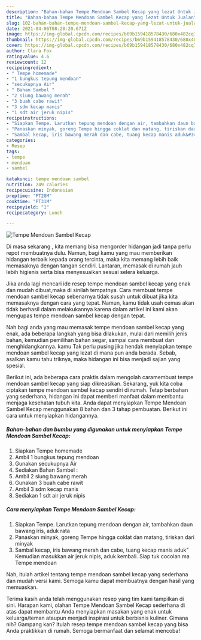 ```yaml
---
description: "Bahan-bahan Tempe Mendoan Sambel Kecap yang lezat Untuk Jualan"
title: "Bahan-bahan Tempe Mendoan Sambel Kecap yang lezat Untuk Jualan"
slug: 102-bahan-bahan-tempe-mendoan-sambel-kecap-yang-lezat-untuk-jualan
date: 2021-04-06T08:20:20.671Z
image: https://img-global.cpcdn.com/recipes/b69b159418578430/680x482cq70/tempe-mendoan-sambel-kecap-foto-resep-utama.jpg
thumbnail: https://img-global.cpcdn.com/recipes/b69b159418578430/680x482cq70/tempe-mendoan-sambel-kecap-foto-resep-utama.jpg
cover: https://img-global.cpcdn.com/recipes/b69b159418578430/680x482cq70/tempe-mendoan-sambel-kecap-foto-resep-utama.jpg
author: Clara Fox
ratingvalue: 4.6
reviewcount: 12
recipeingredient:
- " Tempe homemade"
- "1 bungkus tepung mendoan"
- "secukupnya Air"
- " Bahan Sambel "
- "2 siung bawang merah"
- "3 buah cabe rawit"
- "3 sdm kecap manis"
- "1 sdt air jeruk nipis"
recipeinstructions:
- "Siapkan Tempe. Larutkan tepung mendoan dengan air, tambahkan daun bawang iris, aduk rata"
- "Panaskan minyak, goreng Tempe hingga coklat dan matang, tiriskan dari minyak"
- "Sambal kecap, iris bawang merah dan cabe, tuang kecap manis aduk&#34; Kemudian masukkan air jeruk nipis, aduk kembali. Siap tuk cocolan ma Tempe mendoan"
categories:
- Resep
tags:
- tempe
- mendoan
- sambel

katakunci: tempe mendoan sambel 
nutrition: 249 calories
recipecuisine: Indonesian
preptime: "PT28M"
cooktime: "PT31M"
recipeyield: "1"
recipecategory: Lunch

---
```



![Tempe Mendoan Sambel Kecap](https://img-global.cpcdn.com/recipes/b69b159418578430/680x482cq70/tempe-mendoan-sambel-kecap-foto-resep-utama.jpg)

Di masa  sekarang , kita memang bisa mengorder hidangan jadi tanpa perlu repot membuatnya dulu. Namun, bagi kamu yang mau memberikan hidangan terbaik kepada orang tercinta, maka kita memang lebih baik memasaknya dengan tangan sendiri. Lantaran, memasak di rumah jauh lebih higienis serta bisa menyesuaikan sesuai selera keluarga.

Jika anda lagi mencari ide resep tempe mendoan sambel kecap yang enak dan mudah dibuat,maka di sinilah tempatnya. Cara membuat tempe mendoan sambel kecap  sebenarnya tidak susah untuk dibuat jika kita memasaknya dengan cara yang tepat. Namun, kamu tidak usah cemas akan tidak berhasil dalam melakukannya 
karena dalam artikel ini kami akan mengupas tempe mendoan sambel kecap dengan tepat.  



Nah bagi anda yang mau memasak tempe mendoan sambel kecap yang enak, ada beberapa langkah yang bisa dilakukan, mulai dari memilih jenis bahan, kemudian pemilihan bahan segar, sampai cara membuat dan menghidangkannya. kamu Tak perlu pusing jika hendak menyiapkan tempe mendoan sambel kecap yang lezat di mana pun anda berada. Sebab, asalkan kamu  tahu triknya, maka hidangan ini bisa menjadi sajian yang spesial.

Berikut ini, ada beberapa cara praktis  dalam mengolah caramembuat tempe mendoan sambel kecap yang siap dikreasikan. Sekarang, yuk kita coba ciptakan tempe mendoan sambel kecap sendiri di rumah. Tetap berbahan yang sederhana, hidangan ini dapat memberi manfaat dalam membantu menjaga kesehatan tubuh kita. Anda dapat menyiapkan Tempe Mendoan Sambel Kecap menggunakan 8 bahan dan 3 tahap pembuatan. Berikut ini cara untuk menyiapkan hidangannya.

<!--inarticleads1-->

##### Bahan-bahan dan bumbu yang digunakan untuk menyiapkan Tempe Mendoan Sambel Kecap:

1. Siapkan  Tempe homemade
1. Ambil 1 bungkus tepung mendoan
1. Gunakan secukupnya Air
1. Sediakan  Bahan Sambel :
1. Ambil 2 siung bawang merah
1. Gunakan 3 buah cabe rawit
1. Ambil 3 sdm kecap manis
1. Sediakan 1 sdt air jeruk nipis




<!--inarticleads2-->

##### Cara menyiapkan Tempe Mendoan Sambel Kecap:

1. Siapkan Tempe. Larutkan tepung mendoan dengan air, tambahkan daun bawang iris, aduk rata
1. Panaskan minyak, goreng Tempe hingga coklat dan matang, tiriskan dari minyak
1. Sambal kecap, iris bawang merah dan cabe, tuang kecap manis aduk&#34; Kemudian masukkan air jeruk nipis, aduk kembali. Siap tuk cocolan ma Tempe mendoan




Nah, itulah artikel tentang  tempe mendoan sambel kecap  yang sederhana dan mudah versi kami. Semoga kamu dapat membuatnya dengan hasil yang memuaskan. 

Terima kasih anda telah menggunakan resep yang tim kami tampilkan di sini. Harapan kami, olahan  Tempe Mendoan Sambel Kecap sederhana di atas dapat membantu Anda menyiapkan masakan yang enak untuk keluarga/teman ataupun menjadi inspirasi untuk berbisnis kuliner. Gimana nih? Gampang kan? Itulah resep tempe mendoan sambel kecap yang bisa Anda praktikkan di rumah. Semoga bermanfaat dan selamat mencoba!

